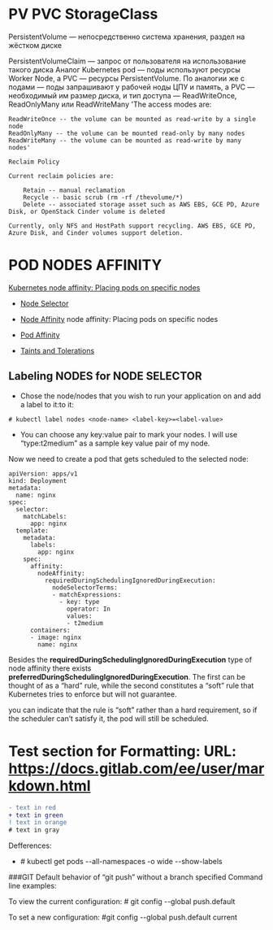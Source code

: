 
# PV PVC StorageClass

PersistentVolume — непосредственно система хранения, раздел на жёстком диске

PersistentVolumeClaim — запрос от пользователя на использование такого диска
Аналог Kubernetes pod — поды используют ресурсы Worker Node, а PVC — ресурсы PersistentVolume. По аналогии же с подами — поды запрашивают у рабочей ноды ЦПУ и память, а PVC — необходимый им размер диска, и тип доступа — ReadWriteOnce, ReadOnlyMany или ReadWriteMany
'The access modes are:

    ReadWriteOnce -- the volume can be mounted as read-write by a single node
    ReadOnlyMany -- the volume can be mounted read-only by many nodes
    ReadWriteMany -- the volume can be mounted as read-write by many nodes'

```
Reclaim Policy

Current reclaim policies are:

    Retain -- manual reclamation
    Recycle -- basic scrub (rm -rf /thevolume/*)
    Delete -- associated storage asset such as AWS EBS, GCE PD, Azure Disk, or OpenStack Cinder volume is deleted

Currently, only NFS and HostPath support recycling. AWS EBS, GCE PD, Azure Disk, and Cinder volumes support deletion.

```















# POD NODES AFFINITY
[Kubernetes node affinity: Placing pods on specific nodes](https://github.com/Zasimovich/Kubernetes/tree/PV-PVC/StorageClass-PV-PVC)

 - [Node Selector](https://kubernetes.io/docs/concepts/scheduling-eviction/assign-pod-node/#nodeselector)

 - [Node Affinity](https://kubernetes.io/docs/concepts/scheduling-eviction/assign-pod-node/#node-affinity)
node affinity: Placing pods on specific nodes
 
 - [Pod Affinity](https://kubernetes.io/docs/concepts/scheduling-eviction/assign-pod-node/#inter-pod-affinity-and-anti-affinity)
 - [Taints and Tolerations](https://kubernetes.io/docs/concepts/scheduling-eviction/taint-and-toleration/)

## Labeling NODES for NODE SELECTOR
- Chose the node/nodes that you wish to run your application on and add a label to it:to it:
```
# kubectl label nodes <node-name> <label-key>=<label-value>
```
- You can choose any key:value pair to mark your nodes. I will use “type:t2medium” as a sample key value pair of my node.

 Now we need to create a pod that gets scheduled to the selected node:
```
apiVersion: apps/v1
kind: Deployment
metadata:
  name: nginx
spec:
  selector:
    matchLabels:
      app: nginx
  template:
    metadata:
      labels:
        app: nginx
    spec:
      affinity:
        nodeAffinity:
          requiredDuringSchedulingIgnoredDuringExecution:
            nodeSelectorTerms:
            - matchExpressions:
              - key: type
                operator: In
                values:
                - t2medium
      containers:
      - image: nginx
        name: nginx
```
Besides the **requiredDuringSchedulingIgnoredDuringExecution** type of node affinity there exists **preferredDuringSchedulingIgnoredDuringExecution**. The first can be thought of as a “hard” rule, while the second constitutes a “soft” rule that Kubernetes tries to enforce but will not guarantee.

you can indicate that the rule is “soft” rather than a hard requirement, so if the scheduler can’t satisfy it, the pod will still be scheduled.

# Test section for Formatting: URL: https://docs.gitlab.com/ee/user/markdown.html


```diff
- text in red
+ text in green
! text in orange
# text in gray
```


Defferences:
- \# kubectl get pods --all-namespaces -o wide --show-labels

###GIT
Default behavior of “git push” without a branch specified
Command line examples:

To view the current configuration:
\# git config --global push.default

To set a new configuration:
\#git config --global push.default current
```
```